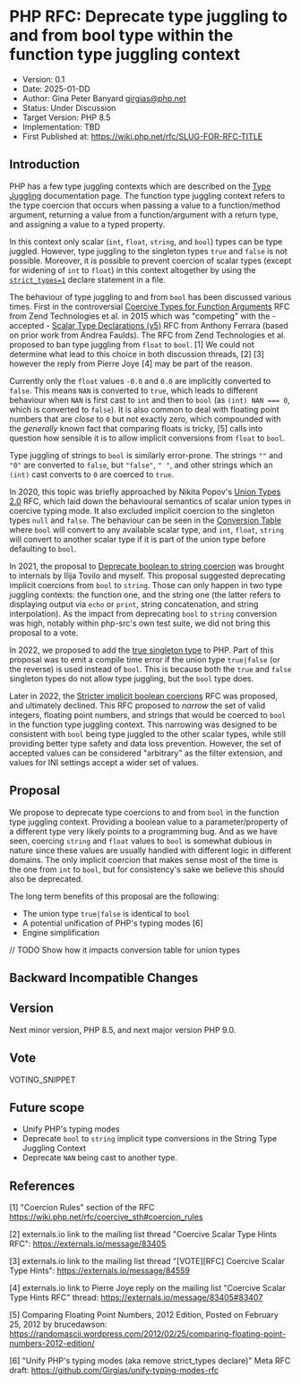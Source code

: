 # PHP RFC: Deprecate type juggling to and from bool type within the function type juggling context

- Version: 0.1
- Date: 2025-01-DD
- Author: Gina Peter Banyard <girgias@php.net>
- Status: Under Discussion
- Target Version: PHP 8.5
- Implementation: TBD
- First Published at: https://wiki.php.net/rfc/SLUG-FOR-RFC-TITLE

## Introduction

PHP has a few type juggling contexts which are described on the
[Type Juggling](https://www.php.net/manual/en/language.types.type-juggling.php)
documentation page.
The function type juggling context refers to the type coercion that occurs
when passing a value to a function/method argument, returning a value from
a function/argument with a return type, and assigning a value to a typed property.

In this context only scalar (`int`, `float`, `string`, and `bool`) types can be type juggled.
However, type juggling to the singleton types `true` and `false` is not possible. 
Moreover, it is possible to prevent coercion of scalar types (except for widening of `int` to `float`)
in this context altogether by using the
[`strict_types=1`](https://www.php.net/manual/en/language.types.declarations.php#language.types.declarations.strict)
declare statement in a file.

The behaviour of type juggling to and from `bool` has been discussed various times.
First in the controversial
[Coercive Types for Function Arguments](https://wiki.php.net/rfc/coercive_sth)
RFC from Zend Technologies et al. in 2015 which was "competing" with the - accepted -
[Scalar Type Declarations (v5)](https://wiki.php.net/rfc/scalar_type_hints_v5)
RFC from Anthony Ferrara (based on prior work from Andrea Faulds).
The RFC from Zend Technologies et al. proposed to ban type juggling from `float` to `bool`. [1]
We could not determine what lead to this choice in both discussion threads, [2] [3]
however the reply from Pierre Joye [4] may be part of the reason.

Currently only the `float` values `-0.0` and `0.0` are implicitly converted to `false`.
This means `NAN` is converted to `true`,
which leads to different behaviour when `NAN` is first cast to `int` and then to `bool`
(as `(int) NAN === 0`, which is converted to `false`).
It is also common to deal with floating point numbers that are _close_ to `0` but not exactly zero,
which compounded with the _generally_ known fact that comparing floats is tricky, [5]
calls into question how sensible it is to allow implicit conversions from `float` to `bool`.

Type juggling of strings to `bool` is similarly error-prone. The strings `""` and `"0"`
are converted to `false`, but `"false"`, `" "`, and other strings which an `(int)` cast converts to `0`
are coerced to `true`.

In 2020, this topic was briefly approached by Nikita Popov's
[Union Types 2.0](https://wiki.php.net/rfc/union_types_v2)
RFC, which laid down the behavioural semantics of scalar union types in coercive typing mode.
It also excluded implicit coercion to the singleton types `null` and `false`.
The behaviour can be seen in the
[Conversion Table](https://wiki.php.net/rfc/union_types_v2#conversion_table)
where `bool` will convert to any available scalar type, and `int`, `float`, `string`
will convert to another scalar type if it is part of the union type before defaulting to `bool`.

In 2021, the proposal to
[Deprecate boolean to string coercion](https://wiki.php.net/rfc/deprecate-boolean-string-coercion)
was brought to internals by Ilija Tovilo and myself.
This proposal suggested deprecating implicit coercions from `bool` to `string`.
Those can only happen in two type juggling contexts: the function one, and the string one
(the latter refers to displaying output via `echo` or `print`, string concatenation, and string interpolation).
As the impact from deprecating `bool` to `string` conversion was high, notably within php-src's own test suite,
we did not bring this proposal to a vote.

In 2022, we proposed to add the
[true singleton type](https://wiki.php.net/rfc/true-type)
to PHP. Part of this proposal was to emit a compile time error if the union type
`true|false` (or the reverse) is used instead of `bool`.
This is because both the `true` and `false` singleton types do not allow type juggling,
but the `bool` type does.

Later in 2022, the
[Stricter implicit boolean coercions](https://wiki.php.net/rfc/stricter_implicit_boolean_coercions)
RFC was proposed, and ultimately declined.
This RFC proposed to _narrow_ the set of valid integers, floating point numbers, and strings
that would be coerced to `bool` in the function type juggling context.
This narrowing was designed to be consistent with `bool` being type juggled to the other scalar types,
while still providing better type safety and data loss prevention.
However, the set of accepted values can be considered "arbitrary" as the filter extension,
and values for INI settings accept a wider set of values.

## Proposal

We propose to deprecate type coercions to and from `bool` in the
function type juggling context.
Providing a boolean value to a parameter/property of a different type very likely points to a programming bug.
And as we have seen, coercing `string` and `float` values to `bool` is somewhat dubious in nature
since these values are usually handled with different logic in different domains.
The only implicit coercion that makes sense most of the time is the one from `int` to `bool`,
but for consistency's sake we believe this should also be deprecated.

The long term benefits of this proposal are the following:

- The union type `true|false` is identical to `bool`
- A potential unification of PHP's typing modes [6]
- Engine simplification

// TODO Show how it impacts conversion table for union types

## Backward Incompatible Changes

## Version

Next minor version, PHP 8.5, and next major version PHP 9.0.

## Vote

VOTING_SNIPPET

## Future scope

- Unify PHP's typing modes
- Deprecate `bool` to `string` implicit type conversions in the String Type Juggling Context
- Deprecate `NAN` being cast to another type. 

## References

[1] "Coercion Rules" section of the RFC https://wiki.php.net/rfc/coercive_sth#coercion_rules

[2] externals.io link to the mailing list thread "Coercive Scalar Type Hints RFC": https://externals.io/message/83405

[3] externals.io link to the mailing list thread "[VOTE][RFC] Coercive Scalar Type Hints": https://externals.io/message/84559

[4] externals.io link to Pierre Joye reply on the mailing list "Coercive Scalar Type Hints RFC" thread: https://externals.io/message/83405#83407

[5] Comparing Floating Point Numbers, 2012 Edition, Posted on February 25, 2012 by brucedawson: https://randomascii.wordpress.com/2012/02/25/comparing-floating-point-numbers-2012-edition/

[6] "Unify PHP's typing modes (aka remove strict_types declare)" Meta RFC draft: https://github.com/Girgias/unify-typing-modes-rfc
